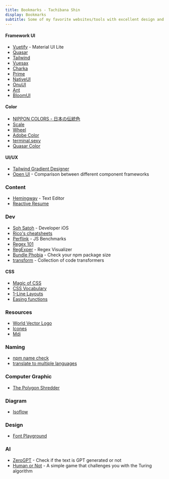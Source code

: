```yaml
---
title: Bookmarks - Tachibana Shin
display: Bookmarks
subtitle: Some of my favorite websites/tools with excellent design and UX that I highly recommend
---
```


#### Framework UI

- [Vuetify](https://vuetifyjs.com) - Material UI Lite
- [Quasar](https://quasar.dev)
- [Tailwind](https://tailwindcss.com/)
- [Vuesax](https://vuesax.com/)
- [Charka](https://next.vue.chakra-ui.com/)
- [Prime](https://primevue.org/uikit)
- [NativeUI](https://www.naiveui.com/en-US/os-theme)
- [OnuUI](https://onu.zyob.top)
- [Ant](https://antdv.com/)
- [BloomUI](https://bloomui.com/product/category/react/material-ui/)


#### Color

- [NIPPON COLORS - 日本の伝統色](https://nipponcolors.com/)
- [Scale](https://hihayk.github.io/scale/)
- [Wheel](https://hihayk.github.io/wheel/)
- [Adobe Color](https://color.adobe.com/)
- [terminal.sexy](https://terminal.sexy/)
- [Quasar Color](https://quasar.dev/style/color-palette)

#### UI/UX

- [Tailwind Gradient Designer](https://tailwind-gradient-designer.csspost.com/)
- [Open UI](https://open-ui.org/) - Comparison between different component frameworks

### Content

- [Hemingway](http://www.hemingwayapp.com/) - Text Editor
- [Reactive Resume](https://rxresu.me/)

### Dev

- [Soh Satoh](https://github.com/sohsatoh) - Developer iOS
- [Rico's cheatsheets](https://devhints.io/)
- [Perflink](https://perf.link/) - JS Benchmarks
- [Regex 101](https://regex101.com/)
- [RegExper](https://regexper.com/) - Regex Visualizer
- [Bundle Phobia](https://bundlephobia.com/) - Check your npm package size
- [transform](https://transform.tools/) - Collection of code transformers

#### CSS

- [Magic of CSS](https://adamschwartz.co/magic-of-css/)
- [CSS Vocabulary](http://apps.workflower.fi/vocabs/css/en)
- [1-Line Layouts](http://1linelayouts.glitch.me/)
- [Easing functions](https://easings.net/)

### Resources

- [World Vector Logo](https://worldvectorlogo.com/)
- [Icones](http://icones.js.org/)
- [Mdi](https://pictogrammers.github.io/@mdi/font/5.3.45/)

### Naming

- [npm name check](https://remarkablemark.org/npm-package-name-checker/)
- [translate to multiple languages](https://smodin.me/translate-one-text-into-multiple-languages)

### Computer Graphic

- [The Polygon Shredder](https://www.clicktorelease.com/code/polygon-shredder/)

### Diagram

- [Isoflow](https://isoflow.io/)

### Design

- [Font Playground](https://play.typedetail.com/)

### AI

- [ZeroGPT](https://www.zerogpt.com/) - Check if the text is GPT generated or not
- [Human or Not](https://www.humanornot.ai/) - A simple game that challenges you with the Turing algorithm
